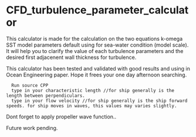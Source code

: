 # CFD_turbulence_parameter_calculator


This calculator is made for the calculation on the two equations k-omega SST model parameters default using for sea-water condition (model scale). It will help you to clarify the value of each turbulence parameters and the desired first adjacenent wall thickness for turbulence. 

This calculator has been tested and validated with good results and using in Ocean Engineering paper. 
Hope it frees your one day afternoon searching. 


```
  Run source CPP
  type in your characteristic length //for ship generally is the length between perpendiculars. 
  type in your flow velocity //for ship generally is the ship forward speeds. for ship moves in waves, this values may varies slightly. 
```
Dont forget to apply propeller wave function..

Future work pending.
